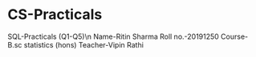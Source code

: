 # CS-Practicals
SQL-Practicals (Q1-Q5)\n
Name-Ritin Sharma
Roll no.-20191250
Course- B.sc statistics (hons)
Teacher-Vipin Rathi
